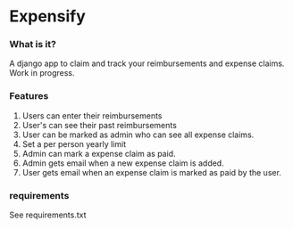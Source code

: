 Expensify
==========

### What is it?

A django app to claim and track your reimbursements and expense claims. Work in progress.

### Features

1. Users can enter their reimbursements
2. User's can see their past reimbursements
3. User can be marked as admin who can see all expense claims.
4. Set a per person yearly limit
5. Admin can mark a expense claim as paid.
6. Admin gets email when a new expense claim is added.
7. User gets email when an expense claim is marked as paid by the user.

### requirements

See requirements.txt
